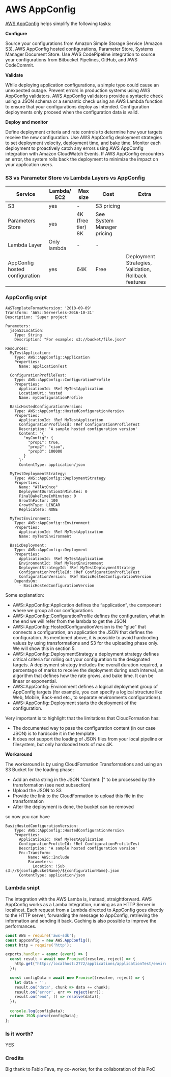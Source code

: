 # AWS AppConfig #

[AWS AppConfig](https://docs.aws.amazon.com/appconfig/latest/userguide/what-is-appconfig.html) helps simplify the following tasks:

**Configure**

Source your configurations from Amazon Simple Storage Service (Amazon S3), AWS AppConfig hosted configurations, Parameter Store, Systems Manager Document Store. Use AWS CodePipeline integration to source your configurations from Bitbucket Pipelines, GitHub, and AWS CodeCommit.

**Validate**

While deploying application configurations, a simple typo could cause an unexpected outage. Prevent errors in production systems using AWS AppConfig validators. AWS AppConfig validators provide a syntactic check using a JSON schema or a semantic check using an AWS Lambda function to ensure that your configurations deploy as intended. Configuration deployments only proceed when the configuration data is valid.

**Deploy and monitor**

Define deployment criteria and rate controls to determine how your targets receive the new configuration. Use AWS AppConfig deployment strategies to set deployment velocity, deployment time, and bake time. Monitor each deployment to proactively catch any errors using AWS AppConfig integration with Amazon CloudWatch Events. If AWS AppConfig encounters an error, the system rolls back the deployment to minimize the impact on your application users.

### S3 vs Parameter Store vs Lambda Layers vs AppConfig  ###

| Service | Lambda/ EC2 | Max size | Cost  | Extra |
| --------|---------|-------|----------|-------|
| S3 | yes | - | S3 pricing |     | 
| Parameters Store | yes | 4K (free tier) 8K | See System Manager pricing | |
| Lambda Layer | Only lambda | - | - | |
| AppConfig hosted configuration | yes | 64K | Free | Deployment Strategies, Validation, Rollback features |

### AppConfig snipt ###

```
AWSTemplateFormatVersion: '2010-09-09' 
Transform: 'AWS::Serverless-2016-10-31' 
Description: 'Super project' 

Parameters: 
  jsonS3Location: 
    Type: String 
    Description: "For example: s3://bucket/file.json" 

Resources: 
  MyTestApplication: 
    Type: AWS::AppConfig::Application 
    Properties:  
      Name: applicationTest 

  ConfigurationProfileTest: 
    Type: AWS::AppConfig::ConfigurationProfile 
    Properties:  
      ApplicationId: !Ref MyTestApplication 
      LocationUri: hosted 
      Name: myConfigurationProfile 

  BasicHostedConfigurationVersion: 
    Type: AWS::AppConfig::HostedConfigurationVersion 
    Properties: 
      ApplicationId: !Ref MyTestApplication 
      ConfigurationProfileId: !Ref ConfigurationProfileTest 
      Description: 'A sample hosted configuration version' 
      Content: '{ 
        "myConfig": { 
          "prop1": true, 
          "prop2": "ciao", 
          "prop3": 100000 
        } 
      }' 
      ContentType: application/json 

  MyTestDeploymentStrategy: 
    Type: AWS::AppConfig::DeploymentStrategy 
    Properties: 
      Name: "AllAtOnce" 
      DeploymentDurationInMinutes: 0 
      FinalBakeTimeInMinutes: 0 
      GrowthFactor: 100 
      GrowthType: LINEAR 
      ReplicateTo: NONE 

  MyTestEnvironment: 
    Type: AWS::AppConfig::Environment 
    Properties: 
      ApplicationId: !Ref MyTestApplication 
      Name: myTestEnvironment 

  BasicDeployment: 
    Type: AWS::AppConfig::Deployment 
    Properties: 
      ApplicationId: !Ref MyTestApplication 
      EnvironmentId: !Ref MyTestEnvironment 
      DeploymentStrategyId: !Ref MyTestDeploymentStrategy 
      ConfigurationProfileId: !Ref ConfigurationProfileTest 
      ConfigurationVersion: !Ref BasicHostedConfigurationVersion 
    DependsOn:  
      - BasicHostedConfigurationVersion 
```

Some explanation: 

* AWS::AppConfig::Application defines the “application”, the component where we group all our configurations 
* AWS::AppConfig::ConfigurationProfile defines the configuration, what in the end we will refer from the lambda to get the JSON 
* AWS::AppConfig::HostedConfigurationVersion is the “glue” that connects a configuration, an application the JSON that defines the configuration. As mentioned above, it is possible to avoid hardcoding values by using transformations and S3 for the uploading phase only. We will show this in section 5. 
* AWS::AppConfig::DeploymentStrategy a deployment strategy defines critical criteria for rolling out your configuration to the designated targets. A deployment strategy includes the overall duration required, a percentage of marks to receive the deployment during each interval, an algorithm that defines how the rate grows, and bake time. It can be linear or exponential. 
* AWS::AppConfig::Environment defines a logical deployment group of AppConfig targets (for example, you can specify a logical structure like Web, Mobile, Back-end etc., to separate environments configurations). 
* AWS::AppConfig::Deployment starts the deployment of the configuration. 

Very important is to highlight that the limitations that CloudFormation has: 

* The documented way to pass the configuration content (in our case JSON) is to hardcode it in the template  
* It does not support the loading of JSON files from your local pipeline or filesystem, but only hardcoded texts of max 4K.

**Workaround**

The workaround is by using CloudFormation Transformations and using an S3 Bucket for the loading phase:

* Add an extra string in the JSON "Content: |" to be processed by the transformation (see next subsection) 
* Upload the JSON to S3
* Provide the link to the CloudFormation to upload this file in the transformation 
* After the deployment is done, the bucket can be removed 

so now you can have 

```
BasicHostedConfigurationVersion: 
    Type: AWS::AppConfig::HostedConfigurationVersion 
    Properties: 
      ApplicationId: !Ref MyTestApplication 
      ConfigurationProfileId: !Ref ConfigurationProfileTest 
      Description: 'A sample hosted configuration version' 
      Fn::Transform: 
          Name: AWS::Include 
          Parameters: 
            Location: !Sub s3://${configBucketName}/${configurationName}.json 
      ContentType: application/json 

```

### Lambda snipt ###

The integration with the AWS Lamba is, instead, straightforward. AWS AppConfig works as a Lamba Integration, running as an HTTP Server in localhost. Each request from a Lambda directed to AppConfig goes directly to the HTTP server, forwarding the message to AppConfig, retrieving the information and sending it back. Caching is also possible to improve the performances.

```javascript
const AWS = require('aws-sdk'); 
const appconfig = new AWS.AppConfig(); 
const http = require('http'); 

exports.handler = async (event) => { 
  const result = await new Promise((resolve, reject) => { 
    http.get("http://localhost:2772/applications/applicationTest/environments/ myTestEnvironment/configurations/myConfigurationProfile", resolve); 
  }); 

  const configData = await new Promise((resolve, reject) => { 
    let data = ''; 
    result.on('data', chunk => data += chunk); 
    result.on('error', err => reject(err)); 
    result.on('end', () => resolve(data)); 
  }); 
 
  console.log(configData); 
  return JSON.parse(configData); 
}; 
```

### Is it worth? ###

YES

### Credits ###

Big thank to Fabio Fava, my co-worker, for the collaboration of this PoC
